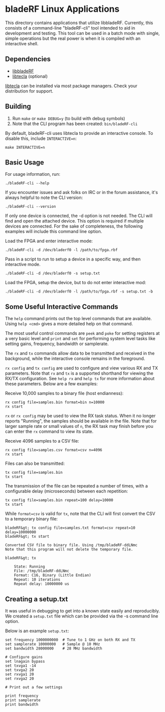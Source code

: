 # bladeRF Linux Applications #
This directory contains applications that utilize libbladeRF.  Currently, this consists of a command-line "bladeRF-cli" tool intended to aid in development and testing.  This tool can be used in a batch mode with single, simple operations but the real power is when it is compiled with an interactive shell.

## Dependencies ##
- [libbladeRF][lib]
- [libtecla][tecla] (optional)

[libtecla][tecla] can be installed via most package managers.  Check your distribution for support.

[lib]: ../lib (libbladeRF)
[tecla]: http://www.astro.caltech.edu/~mcs/tecla/ (libtecla)

## Building ##
1. Run `make` or `make DEBUG=y` (to build with debug symbols)
2. Note that the CLI program has been created: `bin/bladeRF-cli`

By default, bladeRF-cli uses libtecla to provide an interactive console. To disable this, include `INTERACTIVE=n`:

```
make INTERACTIVE=n
```

## Basic Usage ##
For usage information, run:

```
./bladeRF-cli --help
```

If you encounter issues and ask folks on IRC or in the forum assistance, it's always helpful to note the CLI version:

```
./bladeRF-cli --version
```

If only one device is connected, the -d option is not needed. The CLI will find and open the attached device. This option is required if multiple devices are connected. For the sake of completeness, the following examples will include this command line option.

Load the FPGA and enter interactive mode:

```
./bladeRF-cli -d /dev/bladerf0 -l /path/to/fpga.rbf
```

Pass in a script to run to setup a device in a specific way, and then interactive mode.

```
./bladeRF-cli -d /dev/bladerf0 -s setup.txt
```

Load the FPGA, setup the device, but to do not enter interactive mod:

```
./bladeRF-cli -d /dev/bladerf0 -l /path/to/fpga.rbf -s setup.txt -b
```

## Some Useful Interactive Commands ##
The `help` command prints out the top level commands that are available. Using `help <cmd>` gives a more detailed help on that command.

The most useful control commands are `peek` and `poke` for setting registers at a very basic level and `print` and `set` for performing system level tasks like setting gains, frequency, bandwidth or samplerate.

The `rx` and `tx` commands allow data to be transmitted and received in the background, while the interactive console remains in the foreground. 

`rx config` and `tx config` are used to configure and view various RX and TX parameters. Note that `rx` and `tx` is a supported shorthand for viewing the RX/TX configuration. See `help rx` and `help tx` for more information about these parameters. Below are a few examples:

Receive 10,000 samples to a binary file (host endianness):
```
rx config file=samples.bin format=bin n=10000
rx start
```

`rx` or `rx config` may be used to view the RX task status. When it no longer reports "Running", the samples should be available in the file. Note that for larger sample rate or small values of `n`, the RX task may finish before you can enter the `rx` command to view its state.


Receive 4096 samples to a CSV file:
```
rx config file=samples.csv format=csv n=4096
rx start
```

Files can also be transmitted:

```
tx config file=samples.bin
tx start
```

The transmission of the file can be repeated a number of times, with a configurable delay (microseconds) between each repetition:

```
tx config file=samples.bin repeat=100 delay=10000
tx start
```

While `format=csv` is valid for `tx`, note that the CLI will first convert the CSV to a temporary binary file:

```
bladeRF&gt; tx config file=samples.txt format=csv repeat=10 delay=10000000
bladeRF&gt; tx start

Converted CSV file to binary file. Using /tmp/bladeRF-ddLNmc
Note that this program will not delete the temporary file.

bladeRF&gt; tx

    State: Running
    File: /tmp/bladeRF-ddLNmc
    Format: C16, Binary (Little Endian)
    Repeat: 10 iterations
    Repeat delay: 10000000 us
```

## Creating a setup.txt ##
It was useful in debugging to get into a known state easily and reproducibly.  We created a `setup.txt` file which can be provided via the -s command line option.

Below is an example `setup.txt`:

```
set frequency 1000000000  # Tune to 1 GHz on both RX and TX
set samplerate 10000000   # Sample @ 10 MHz
set bandwidth 28000000    # 28 MHz bandwidth

# Configure gains
set lnagain bypass
set txvga1 -14
set txvga2 20
set rxvga1 20
set rxvga2 20

# Print out a few settings

print frequency
print samplerate
print bandwidth
```
